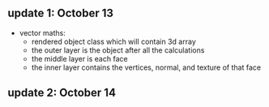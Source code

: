 ## update 1: October 13
- vector maths:
    - rendered object class which will contain 3d array 
    - the outer layer is the object after all the calculations
    - the middle layer is each face
    - the inner layer contains the vertices, normal, and texture of that face

## update 2: October 14